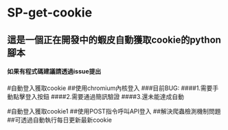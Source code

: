 # SP-get-cookie
## 這是一個正在開發中的蝦皮自動獲取cookie的python腳本
#### 如果有程式碼建議請透過issue提出

#自動登入獲取cookie
##使用chromium內核登入
###目前BUG:
####1.需要手動點擊登入按鈕
####2.需要通過簡訊驗證
####3.還未能達成自動

#自動登入獲取cookie1
##使用POST指令呼叫API登入
##解決爬蟲檢測機制問題
##可透過自動執行每日更新最新cookie
